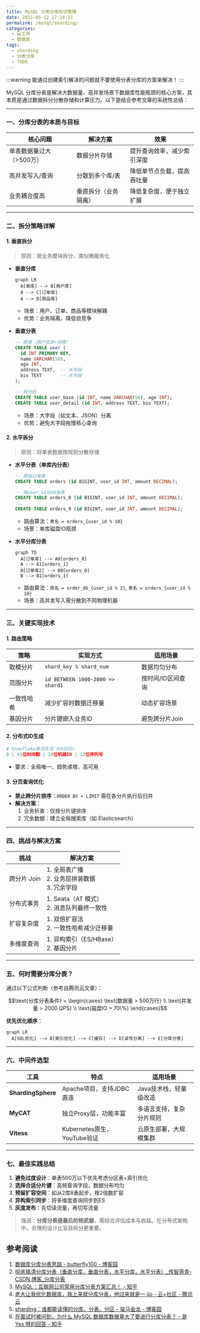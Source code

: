 ```yaml
---
title: MySQL 分表分库知识整理
date: 2021-05-12 17:24:22
permalink: /mysql/sharding/
categories:
  - 💻工作
  - 数据库
tags:
  - sharding
  - 分表分库
  - TODO
---
```

:::warning
能通过创建索引解决的问题就不要使用分表分库的方案来解决！
:::

MySQL 分库分表是解决大数据量、高并发场景下数据库性能瓶颈的核心方案，其本质是通过数据拆分分散存储和计算压力。以下是结合参考文章的系统性总结：

---

### **一、分库分表的本质与目标**
| **核心问题**             | **解决方案**                | **效果**                     |
|--------------------------|----------------------------|------------------------------|
| 单表数据量过大（>500万） | 数据分片存储               | 提升查询效率，减少索引深度    |
| 高并发写入/查询          | 分散到多个库/表            | 降低单节点负载，提高吞吐量    |
| 业务耦合度高             | 垂直拆分（业务隔离）       | 降低复杂度，便于独立扩展      |

---

### **二、拆分策略详解**
#### **1. 垂直拆分**
> 原则：按业务模块拆分，类似微服务化
- **垂直分库**  
  ```mermaid
  graph LR
    A[单库] --> B[用户库]
    A --> C[订单库]
    A --> D[商品库]
  ```
  - 场景：用户、订单、商品等模块解耦
  - 优势：业务隔离，降低锁竞争

- **垂直分表**  
  ```sql
  -- 原表（用户信息+详情）
  CREATE TABLE user (
    id INT PRIMARY KEY,
    name VARCHAR(50),
    age INT,
    address TEXT,  -- 大字段
    bio TEXT       -- 大字段
  );
  
  -- 拆分后
  CREATE TABLE user_base (id INT, name VARCHAR(50), age INT);
  CREATE TABLE user_detail (id INT, address TEXT, bio TEXT);
  ```
  - 场景：大字段（如文本、JSON）分离
  - 优势：避免大字段拖慢核心查询

#### **2. 水平拆分**
> 原则：将单表数据按规则分散存储
- **水平分表（单库内分表）**  
  ```sql
  -- 原始订单表
  CREATE TABLE orders (id BIGINT, user_id INT, amount DECIMAL);
  
  -- 按user_id分10张表
  CREATE TABLE orders_0 (id BIGINT, user_id INT, amount DECIMAL);
  ...
  CREATE TABLE orders_9 (id BIGINT, user_id INT, amount DECIMAL);
  ```
  - 路由算法：`表名 = orders_{user_id % 10}`
  - 场景：单库磁盘IO瓶颈

- **水平分库分表**  
  ```mermaid
  graph TD
    A[订单库] --> A0[orders_0]
    A --> A1[orders_1]
    B[订单库2] --> B0[orders_0]
    B --> B1[orders_1]
  ```
  - 路由算法：`库名 = order_db_{user_id % 2}`, `表名 = orders_{user_id % 10}`
  - 场景：高并发写入需分散到不同物理机器

---

### **三、关键实现技术**
#### **1. 路由策略**
| **策略**        | **实现方式**                     | **适用场景**               |
|-----------------|----------------------------------|---------------------------|
| 取模分片        | `shard_key % shard_num`          | 数据均匀分布              |
| 范围分片        | `id BETWEEN 1000-2000 => shard1` | 按时间/ID区间查询         |
| 一致性哈希      | 减少扩容时数据迁移量             | 动态扩容场景              |
| 基因分片        | 分片键嵌入业务ID                 | 避免跨分片Join            |

#### **2. 分布式ID生成**
```python
# Snowflake算法实现（64位ID）
0 | 41位时间戳 | 10位机器ID | 12位序列号
```
- 要求：全局唯一、趋势递增、高可用

#### **3. 分页查询优化**
- **禁止跨分片排序**：`ORDER BY + LIMIT` 需在各分片执行后归并
- **解决方案**：
  1. 业务折衷：仅按分片键排序
  2. 冗余数据：建立全局搜索库（如 Elasticsearch）

---

### **四、挑战与解决方案**
| **挑战**             | **解决方案**                                  |
|----------------------|---------------------------------------------|
| 跨分片 Join           | 1. 全局表广播<br>2. 业务层拼装数据<br>3. 冗余字段 |
| 分布式事务           | 1. Seata（AT 模式）<br>2. 消息队列最终一致性     |
| 扩容复杂度           | 1. 双倍扩容法<br>2. 一致性哈希减少迁移量        |
| 多维度查询           | 1. 异构索引（ES/HBase）<br>2. 基因分片          |

---

### **五、何时需要分库分表？**
通过以下公式判断（参考自腾讯云文章）：
```math
\text{分库分表条件} = \begin{cases} 
\text{数据量 > 500万行} \\
\text{并发量 > 2000 QPS} \\
\text{磁盘IO > 70\%} 
\end{cases}
```
**优先优化顺序**：  
```mermaid
graph LR
  A[SQL优化] --> B[索引优化] --> C[缓存] --> D[读写分离] --> E[分库分表]
```

---

### **六、中间件选型**
| **工具**         | 特点                          | 适用场景                  |
|------------------|-------------------------------|-------------------------|
| **ShardingSphere** | Apache项目，支持JDBC直连       | Java技术栈，轻量级改造    |
| **MyCAT**        | 独立Proxy层，功能丰富          | 多语言支持，复杂分片规则  |
| **Vitess**       | Kubernetes原生，YouTube验证    | 云原生部署，大规模集群    |

---

### **七、最佳实践总结**
1. **避免过度设计**：单表500万以下优先考虑分区表+索引优化
2. **选择合适分片键**：高频查询字段，数据分布均匀
3. **预留扩容空间**：如从2库8表起步，按2倍数扩容
4. **异构索引同步**：将多维度查询同步到ES
5. **灰度发布**：先切读流量，再切写流量

> 强调：**分库分表是最后的核武器**，需综合评估成本与收益。在分布式架构中，合理的设计比盲目拆分更重要。

## 参考阅读

1. [数据库分库分表思路 - butterfly100 - 博客园](https://www.cnblogs.com/butterfly100/p/9034281.html)
2. [彻底搞清分库分表（垂直分库，垂直分表，水平分库，水平分表）_传智燕青-CSDN 博客_分库分表](https://blog.csdn.net/weixin_44062339/article/details/100491744)
3. [MySQL：互联网公司常用分库分表方案汇总！ - 知乎](https://zhuanlan.zhihu.com/p/137368446)
4. [老大让我优化数据库，我上来就分库分表，他过来就是一 jio - 云+社区 - 腾讯云](https://cloud.tencent.com/developer/article/1821253)
5. [sharding：谁都能读懂的分库、分表、分区 - 骏马金龙 - 博客园](https://www.cnblogs.com/f-ck-need-u/p/9388407.html)
6. [在面试时被问到，为什么 MySQL 数据库数据量大了要进行分库分表？ - 是 Yes 呀的回答 - 知乎](https://www.zhihu.com/question/459955079/answer/1949098113)
